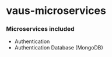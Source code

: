 # vaus-microservices

### Microservices included
- Authentication
- Authentication Database (MongoDB)
